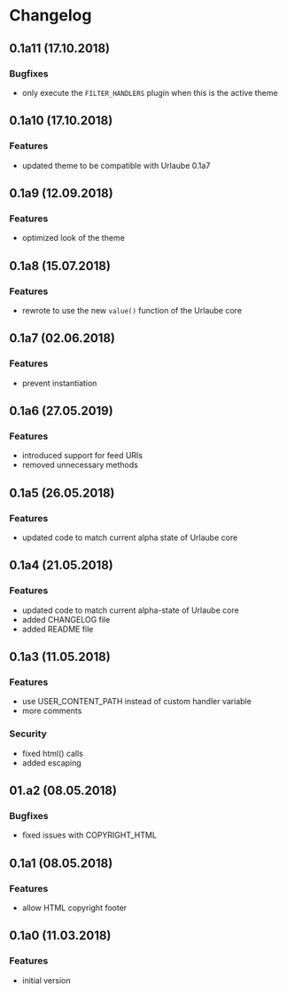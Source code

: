 # Changelog

## 0.1a11 (17.10.2018)
### Bugfixes
* only execute the `FILTER_HANDLERS` plugin when this is the active theme

## 0.1a10 (17.10.2018)
### Features
* updated theme to be compatible with Urlaube 0.1a7

## 0.1a9 (12.09.2018)
### Features
* optimized look of the theme

## 0.1a8 (15.07.2018)
### Features
* rewrote to use the new `value()` function of the Urlaube core

## 0.1a7 (02.06.2018)
### Features
* prevent instantiation

## 0.1a6 (27.05.2019)
### Features
* introduced support for feed URIs
* removed unnecessary methods

## 0.1a5 (26.05.2018)
### Features
* updated code to match current alpha state of Urlaube core

## 0.1a4 (21.05.2018)
### Features
* updated code to match current alpha-state of Urlaube core
* added CHANGELOG file
* added README file

## 0.1a3 (11.05.2018)
### Features
* use USER_CONTENT_PATH instead of custom handler variable
* more comments
### Security
* fixed html() calls
* added escaping 

## 01.a2 (08.05.2018)
### Bugfixes
* fixed issues with COPYRIGHT_HTML

## 0.1a1 (08.05.2018)
### Features
* allow HTML copyright footer

## 0.1a0 (11.03.2018)
### Features
* initial version
